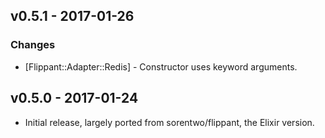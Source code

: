 ## v0.5.1 - 2017-01-26

### Changes

* [Flippant::Adapter::Redis] - Constructor uses keyword arguments.

## v0.5.0 - 2017-01-24

* Initial release, largely ported from sorentwo/flippant, the Elixir version.
